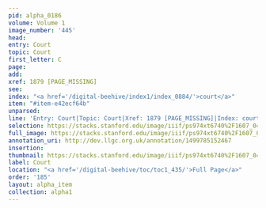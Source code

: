 ```yaml
---
pid: alpha_0186
volume: Volume 1
image_number: '445'
head: 
entry: Court
topic: Court
first_letter: C
page: 
add: 
xref: 1879 [PAGE_MISSING]
see: 
index: "<a href='/digital-beehive/index1/index_0884/'>court</a>"
item: "#item-e42ecf64b"
unparsed: 
line: 'Entry: Court|Topic: Court|Xref: 1879 [PAGE_MISSING]|Index: court|#item-e42ecf64b'
selection: https://stacks.stanford.edu/image/iiif/ps974xt6740%2F1607_0444/339,4100,3159,609/full/0/default.jpg
full_image: https://stacks.stanford.edu/image/iiif/ps974xt6740%2F1607_0444/full/full/0/default.jpg
annotation_uri: http://dev.llgc.org.uk/annotation/1499785152467
insertion: 
thumbnail: https://stacks.stanford.edu/image/iiif/ps974xt6740%2F1607_0444/339,4100,600,180/250,/0/default.jpg
label: Court
location: "<a href='/digital-beehive/toc/toc1_435/'>Full Page</a>"
order: '185'
layout: alpha_item
collection: alpha1
---
```

